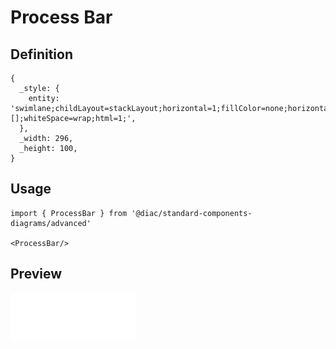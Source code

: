 # Process Bar

## Definition

```
{
  _style: { 
    entity: 'swimlane;childLayout=stackLayout;horizontal=1;fillColor=none;horizontalStack=1;resizeParent=1;resizeParentMax=0;resizeLast=0;collapsible=0;strokeColor=none;stackBorder=10;stackSpacing=-12;resizable=1;align=center;points=[];whiteSpace=wrap;html=1;',
  },
  _width: 296,
  _height: 100,
}
```

## Usage

```
import { ProcessBar } from '@diac/standard-components-diagrams/advanced'

<ProcessBar/>
```

## Preview

<img src="./process-bar.png" width="200"/>
